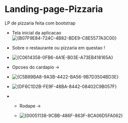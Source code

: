 # Landing-page-Pizzaria
LP de pizzaria feita com bootstrap

- Tela inicial da aplicacao ![{B07F9E84-724C-4B82-BDE9-C8E5577A3C00}](https://github.com/user-attachments/assets/88df703c-8fb2-4b82-afc4-f86c53129a6b)

 - Sobre o restaurante ou pizzaria em questao !

- ![{C0614358-0FB6-4A1E-B03E-A73EB418165A}](https://github.com/user-attachments/assets/4fbd6242-ad19-4b44-9eb8-c4291d9126d2)

- Opcoes do cardapio -> 

-  ![{C5B89BA8-9A3B-4422-BA56-9B7D3504BD3E}](https://github.com/user-attachments/assets/3a1a4a8d-c30d-476a-8a3e-115b6d3b5f2e)
-  ![{DF6C1D2B-FE9F-48BA-8442-08402C9B057F}](https://github.com/user-attachments/assets/07bd1275-2b2c-4dc0-8926-9abd4ec0e2d4)

-  - Rodape ->
 
   - ![{00051138-9CBB-486F-863F-8CA06D5FA062}](https://github.com/user-attachments/assets/550df6de-de91-43c1-859d-3cc635ba13cf)


